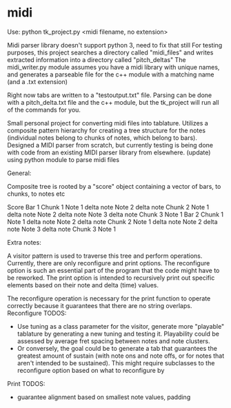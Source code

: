 # midi

Use:  python tk_project.py <midi filename, no extension> <negative note offset>

Midi parser library doesn't support python 3, need to fix that still
For testing purposes, this project searches a directory called "midi_files" and writes extracted information into a directory called "pitch_deltas"
The midi_writer.py module assumes you have a midi library with unique names, and generates a parseable file for the c++ module with a matching name (and a .txt extension)

Right now tabs are written to a "testoutput.txt" file. Parsing can be done with a pitch_delta.txt file and the c++ module, but the tk_project will run all of the commands for you.


Small personal project for converting midi files into tablature. Utilizes a composite pattern hierarchy for creating a tree structure for the notes (individual notes belong to chunks of notes, which belong to bars). 
Designed a MIDI parser from scratch, but currently testing is being done with code from an existing MIDI parser library from elsewhere.
(update) using python module to parse midi files



General:

Composite tree is rooted by a "score" object containing a vector of bars, to chunks, to notes etc

Score
	Bar 1
		Chunk 1
			Note 1
				delta
				note
			Note 2
				delta
				note
		Chunk 2
			Note 1
				delta
				note
			Note 2
				delta
				note
			Note 3
				delta
				note
		Chunk 3
			Note 1
	Bar 2
		Chunk 1
			Note 1
				delta
				note
			Note 2
				delta
				note
		Chunk 2
			Note 1
				delta
				note
			Note 2
				delta
				note
			Note 3
				delta
				note
		Chunk 3
			Note 1
			


Extra notes:

A visitor pattern is used to traverse this tree and perform operations. Currently, there are only reconfigure and print options. The reconfigure option is such an essential part of the program that the code might have to be reworked. The print option is intended to recursively print out specific elements based on their note and delta (time) values.

The reconfigure operation is necessary for the print function to operate correctly because it guarantees that there are no string overlaps.
Reconfigure TODOS:
 - Use tuning as a class parameter for the visitor, generate more "playable" tablature by generating a new tuning and testing it. Playability could be assessed by average fret spacing between notes and note clusters. 
 - Or conversely, the goal could be to generate a tab that guarantees the greatest amount of sustain (with note ons and note offs, or for notes that aren't intended to be sustained). This might require subclasses to the reconfigure option based on what to reconfigure by
 

Print TODOS:
 - guarantee alignment based on smallest note values, padding
